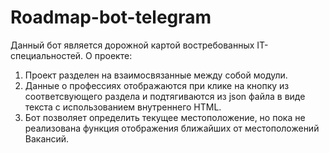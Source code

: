 # Roadmap-bot-telegram
Данный бот является дорожной картой востребованных IT-специальностей.
О проекте:
1. Проект разделен на взаимосвязанные между собой модули.
2. Данные о профессиях отображаются при клике на кнопку из соответсвующего раздела и подтягиваются из json файла в виде текста с использованием внутреннего HTML. 
3. Бот позволяет определить текущее местоположение, но пока не реализована функция отображения ближайших  от местоположений Вакансий.
  
